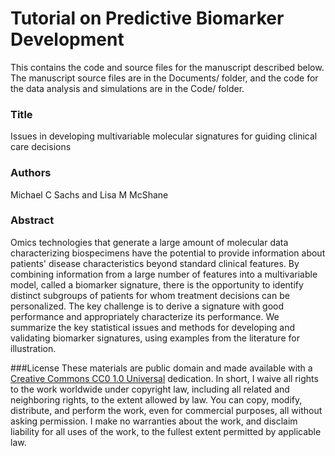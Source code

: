 Tutorial on Predictive Biomarker Development
==============

This contains the code and source files for the manuscript described below. The manuscript source files are in the Documents/ folder, and the code for the data analysis and simulations are in the Code/ folder. 

### Title 

Issues in developing multivariable molecular signatures for guiding clinical care decisions

### Authors

Michael C Sachs and Lisa M McShane

### Abstract

Omics technologies that generate a large amount of molecular data
characterizing biospecimens have the potential to provide information
about patients' disease characteristics beyond standard clinical
features. By combining information from a large number of features into
a multivariable model, called a biomarker signature, there is the
opportunity to identify distinct subgroups of patients for whom
treatment decisions can be personalized. The key challenge is to derive
a signature with good performance and appropriately characterize its
performance. We summarize the key statistical issues and methods for
developing and validating biomarker signatures, using examples from the
literature for illustration.

###License
These materials are public domain and made available with a [Creative Commons CC0 1.0 Universal](http://creativecommons.org/publicdomain/zero/1.0/legalcode) dedication. In short, I waive all rights to the work worldwide under copyright law, including all related and neighboring rights, to the extent allowed by law. You can copy, modify, distribute, and perform the work, even for commercial purposes, all without asking permission. I make no warranties about the work, and disclaim liability for all uses of the work, to the fullest extent permitted by applicable law.